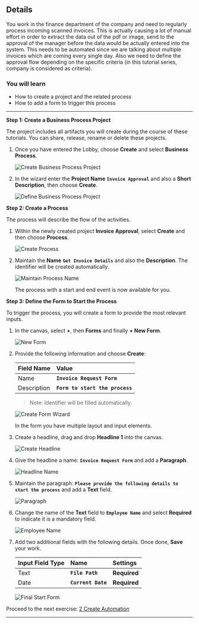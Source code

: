 ## Details
You work in the finance department of the company and need to regularly process incoming scanned invoices.
This is actually causing a lot of manual effort in order to extract the data out of the pdf or image, send to the approval of the manager before the data would be actually entered into the system.
This needs to be automated since we are talking about multiple invoices which are coming every single day. Also we need to define the approval flow depending on the specific criteria (in this tutorial series, company is considered as criteria).

### You will learn
  - How to create a project and the related process
  - How to add a form to trigger this process

---

**Step 1: Create a Business Process Project**

   The project includes all artifacts you will create during the course of these tutorials. You can share, release, rename or delete these projects.

1. Once you have entered the Lobby, choose **Create** and select **Business Process**.

    ![Create Business Process Project](01.png)

2. In the wizard enter the **Project Name** **`Invoice Approval`** and also a **Short Description**, then choose **Create**.

    ![Define Business Process Project](02.png)

**Step 2: Create a Process**

   The process will describe the flow of the activities.

1. Within the newly created project **Invoice Approval**, select **Create** and then choose **Process**.

    ![Create Process](03.png)

2. Maintain the **Name** **`Get Invoice Details`** and also the **Description**. The identifier will be created automatically.

    ![Maintain Process Name](03a.png)

    The process with a start and end event is now available for you.

**Step 3: Define the Form to Start the Process**

   To trigger the process, you will create a form to provide the most relevant inputs.

1. In the canvas, select **+**, then **Forms** and finally **+ New Form**.

    ![New Form](04.png)

2. Provide the following information and choose **Create**:

    |  Field Name     | Value
    |  :------------- | :-------------
    |  Name          | **`Invoice Request Form`**
    |  Description    | **`Form to start the process`**

    > Note: Identifier will be filled automatically.

    ![Create Form Wizard](05.png)

    In the form you have multiple layout and input elements.

3. Create a headline, drag and drop **Headline 1** into the canvas.

    ![Create Headline](06.png)

4. Give the headline a name: **`Invoice Request Form`** and add a **Paragraph**.

    ![Headline Name](07.png)

5. Maintain the paragraph: **`Please provide the following details to start the process`** and add a **Text** field.

    ![Paragraph](08.png)

6. Change the name of the **Text** field to **`Employee Name`** and select **Required** to indicate it is a mandatory field.

    ![Employee Name](09.png)

7. Add two additional fields with the following details. Once done, **Save** your work.

    |  Input Field Type  | Name | Settings
    |  :------------- | :------------- | :------------
    |    Text       |**`File Path`**| **Required**
    |      Date      |  **`Current Date`** | **Required**

    ![Final Start Form](10.png)


Proceed to the next exercise: [2 Create Automation](https://github.com/SAP-samples/process-automation-enablement/tree/main/Workshops/LCNC_Roadshow%20-%20simplified/SAP%20Process%20Automation/2%20Create%20Automation/spa-dox-create-automation.md)

---

